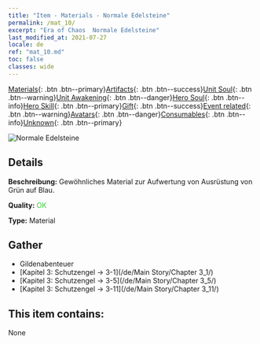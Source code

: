 ```yaml
---
title: "Item - Materials - Normale Edelsteine"
permalink: /mat_10/
excerpt: "Era of Chaos  Normale Edelsteine"
last_modified_at: 2021-07-27
locale: de
ref: "mat_10.md"
toc: false
classes: wide
---
```

 [Materials](/ItemsDE/){: .btn .btn--primary}[Artifacts](/ItemsDE/Artifacts/){: .btn .btn--success}[Unit Soul](/ItemsDE/UnitSoul/){: .btn .btn--warning}[Unit Awakening](/ItemsDE/UnitAwakening/){: .btn .btn--danger}[Hero Soul](/ItemsDE/HeroSoul/){: .btn .btn--info}[Hero Skill](/ItemsDE/HeroSkill/){: .btn .btn--primary}[Gift](/ItemsDE/Gift/){: .btn .btn--success}[Event related](/ItemsDE/Events/){: .btn .btn--warning}[Avatars](/ItemsDE/Avatars/){: .btn .btn--danger}[Consumables](/ItemsDE/Consumables/){: .btn .btn--info}[Unknown](/ItemsDE/Unknown/){: .btn .btn--primary}

 ![Normale Edelsteine](/images/t/i_cailiao_baoshi1.png)

## Details
 **Beschreibung:** Gewöhnliches Material zur Aufwertung von Ausrüstung von Grün auf Blau.

 **Quality:** <span style="color: #32CD32">OK</span>

 **Type:** Material

## Gather

*    Gildenabenteuer 
*    [Kapitel 3: Schutzengel -> 3-1](/de/Main Story/Chapter 3_1/) 
*    [Kapitel 3: Schutzengel -> 3-5](/de/Main Story/Chapter 3_5/) 
*    [Kapitel 3: Schutzengel -> 3-11](/de/Main Story/Chapter 3_11/) 

## This item contains:

  None

